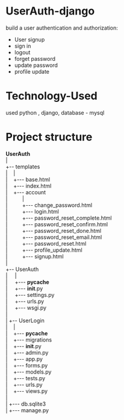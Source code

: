 # UserAuth-django
build a user authentication and authorization:

- User signup
- sign in
- logout
- forget password
- update password
- profile update

# Technology-Used
used python , django, database - mysql

# Project structure
__UserAuth__ <br>
 |<br>
 +-- templates <br>
 |&nbsp;&nbsp;&nbsp;  |<br>
 |&nbsp;&nbsp;&nbsp;  +--- base.html <br>
 |&nbsp;&nbsp;&nbsp;  +--- index.html <br>
 |&nbsp;&nbsp;&nbsp;  +--- account <br>
 | &nbsp;&nbsp;&nbsp;&nbsp;&nbsp;&nbsp;&nbsp;&nbsp;      | <br>
 | &nbsp;&nbsp;&nbsp;&nbsp;&nbsp;&nbsp;&nbsp;&nbsp;      +--- change_password.html <br>
 | &nbsp;&nbsp;&nbsp;&nbsp;&nbsp;&nbsp;&nbsp;&nbsp;      +--- login.html <br>
 | &nbsp;&nbsp;&nbsp;&nbsp;&nbsp;&nbsp;&nbsp;&nbsp;      +--- password_reset_complete.html <br>
 | &nbsp;&nbsp;&nbsp;&nbsp;&nbsp;&nbsp;&nbsp;&nbsp;      +--- password_reset_confirm.html <br>
 | &nbsp;&nbsp;&nbsp;&nbsp;&nbsp;&nbsp;&nbsp;&nbsp;      +--- password_reset_done.html <br>
 | &nbsp;&nbsp;&nbsp;&nbsp;&nbsp;&nbsp;&nbsp;&nbsp;      +--- password_reset_email.html <br>
 | &nbsp;&nbsp;&nbsp;&nbsp;&nbsp;&nbsp;&nbsp;&nbsp;      +--- password_reset.html <br>
 | &nbsp;&nbsp;&nbsp;&nbsp;&nbsp;&nbsp;&nbsp;&nbsp;      +--- profile_update.html <br>
 | &nbsp;&nbsp;&nbsp;&nbsp;&nbsp;&nbsp;&nbsp;&nbsp;      +--- signup.html <br>
 |    
 +-- UserAuth <br>
 | &nbsp;&nbsp;&nbsp; |  <br>
 | &nbsp;&nbsp;&nbsp; +--- __pycache__ <br>
 | &nbsp;&nbsp;&nbsp; +--- __init__.py <br>
 | &nbsp;&nbsp;&nbsp; +--- settings.py <br>
 | &nbsp;&nbsp;&nbsp; +--- urls.py <br>
 | &nbsp;&nbsp;&nbsp; +--- wsgi.py <br>
 |<br>
 |
 +-- UserLogin <br>
 |&nbsp;&nbsp;&nbsp;  |  <br>
 |&nbsp;&nbsp;&nbsp;  +--- __pycache__ <br>
 |&nbsp;&nbsp;&nbsp;  +--- migrations <br>
 |&nbsp;&nbsp;&nbsp;  +--- __init__.py <br>
 |&nbsp;&nbsp;&nbsp;  +--- admin.py <br>
 |&nbsp;&nbsp;&nbsp;  +--- app.py <br>
 |&nbsp;&nbsp;&nbsp;  +--- forms.py <br>
 |&nbsp;&nbsp;&nbsp;  +--- models.py <br>
 |&nbsp;&nbsp;&nbsp;  +--- tests.py <br>
 |&nbsp;&nbsp;&nbsp;  +--- urls.py <br>
 |&nbsp;&nbsp;&nbsp;  +--- views.py <br>
 |<br>
 |
 +--- db.sqlite3 <br>
 |
 +--- manage.py
